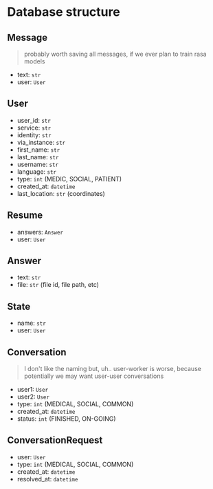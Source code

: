 # Database structure

## Message
> probably worth saving all messages, if we ever plan to train rasa models
* text: `str`
* user: `User`

## User
* user_id: `str`
* service: `str`
* identity: `str`
* via_instance: `str`
* first_name: `str`
* last_name: `str`
* username: `str`
* language: `str`
* type: `int` (MEDIC, SOCIAL, PATIENT)
* created_at: `datetime`
* last_location: `str` (coordinates)

## Resume
* answers: `Answer`
* user: `User`

## Answer
* text: `str`
* file: `str` (file id, file path, etc)

## State
* name: `str`
* user: `User`

## Conversation
> I don't like the naming but, uh.. user-worker is worse, because potentially we may want user-user conversations
* user1: `User`
* user2: `User`
* type: `int` (MEDICAL, SOCIAL, COMMON)
* created_at: `datetime`
* status: `int` (FINISHED, ON-GOING)

## ConversationRequest
* user: `User`
* type: `int` (MEDICAL, SOCIAL, COMMON)
* created_at: `datetime`
* resolved_at: `datetime`
